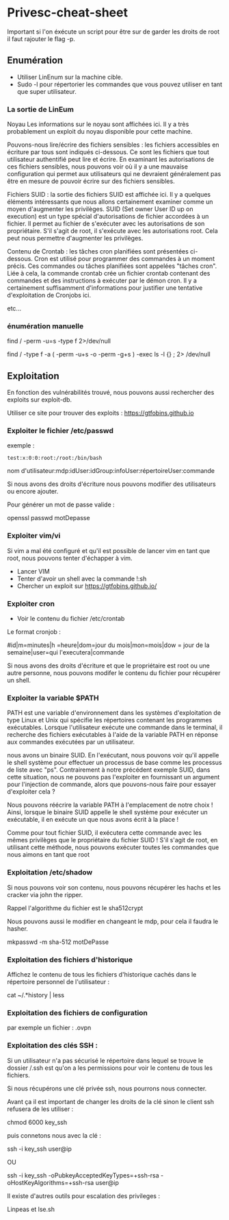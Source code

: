 # Privesc-cheat-sheet

Important si l'on éxécute un script pour être sur de garder les droits de root il faut rajouter le flag -p.

## Enumération

- Utiliser LinEnum sur la machine cible.
- Sudo -l pour répertorier les commandes que vous pouvez utiliser en tant que super utilisateur.

### La sortie de LinEum

Noyau Les informations sur le noyau sont affichées ici. Il y a très probablement un exploit du noyau disponible pour cette machine.

Pouvons-nous lire/écrire des fichiers sensibles : les fichiers accessibles en écriture par tous sont indiqués ci-dessous. Ce sont les fichiers que tout utilisateur authentifié peut lire et écrire. En examinant les autorisations de ces fichiers sensibles, nous pouvons voir où il y a une mauvaise configuration qui permet aux utilisateurs qui ne devraient généralement pas être en mesure de pouvoir écrire sur des fichiers sensibles.

Fichiers SUID : la sortie des fichiers SUID est affichée ici. Il y a quelques éléments intéressants que nous allons certainement examiner comme un moyen d'augmenter les privilèges. SUID (Set owner User ID up on execution) est un type spécial d'autorisations de fichier accordées à un fichier. Il permet au fichier de s'exécuter avec les autorisations de son propriétaire. S'il s'agit de root, il s'exécute avec les autorisations root. Cela peut nous permettre d'augmenter les privilèges. 

Contenu de Crontab : les tâches cron planifiées sont présentées ci-dessous. Cron est utilisé pour programmer des commandes à un moment précis. Ces commandes ou tâches planifiées sont appelées "tâches cron". Liée à cela, la commande crontab crée un fichier crontab contenant des commandes et des instructions à exécuter par le démon cron. Il y a certainement suffisamment d'informations pour justifier une tentative d'exploitation de Cronjobs ici.

etc...

### énumération manuelle

find / -perm -u=s -type f 2>/dev/null

find / -type f -a \( -perm -u+s -o -perm -g+s \) -exec ls -l {} \; 2> /dev/null


## Exploitation

En fonction des vulnérabilités trouvé, nous pouvons aussi rechercher des exploits sur exploit-db.

Utiliser ce site pour trouver des exploits :
https://gtfobins.github.io

### Exploiter le fichier /etc/passwd 

exemple :

    test:x:0:0:root:/root:/bin/bash

nom d'utilisateur:mdp:idUser:idGroup:infoUser:répertoireUser:commande

Si nous avons des droits d'écriture nous pouvons modifier des utilisateurs ou encore ajouter.

Pour générer un mot de passe valide :

openssl passwd motDepasse

### Exploiter vim/vi 

Si vim a mal été configuré et qu'il est possible de lancer vim en tant que root, nous pouvons tenter d'échapper à vim.

- Lancer VIM
- Tenter d'avoir un shell avec la commande !:sh
- Chercher un exploit sur https://gtfobins.github.io/

### Exploiter cron

- Voir le contenu du fichier /etc/crontab

Le format cronjob :

#id|m=minutes|h =heure|dom=jour du mois|mon=mois|dow = jour de la semaine|user=qui l'executera|commande

Si nous avons des droits d'écriture et que le propriétaire est root ou une autre personne, nous pouvons modifer le contenu du fichier pour récupérer un shell.


### Exploiter la variable $PATH 

PATH est une variable d'environnement dans les systèmes d'exploitation de type Linux et Unix qui spécifie les répertoires contenant les programmes exécutables. Lorsque l'utilisateur exécute une commande dans le terminal, il recherche des fichiers exécutables à l'aide de la variable PATH en réponse aux commandes exécutées par un utilisateur.

 nous avons un binaire SUID. En l'exécutant, nous pouvons voir qu'il appelle le shell système pour effectuer un processus de base comme les processus de liste avec "ps". Contrairement à notre précédent exemple SUID, dans cette situation, nous ne pouvons pas l'exploiter en fournissant un argument pour l'injection de commande, alors que pouvons-nous faire pour essayer d'exploiter cela ?

Nous pouvons réécrire la variable PATH à l'emplacement de notre choix ! Ainsi, lorsque le binaire SUID appelle le shell système pour exécuter un exécutable, il en exécute un que nous avons écrit à la place !

Comme pour tout fichier SUID, il exécutera cette commande avec les mêmes privilèges que le propriétaire du fichier SUID ! S'il s'agit de root, en utilisant cette méthode, nous pouvons exécuter toutes les commandes que nous aimons en tant que root 

### Exploitation /etc/shadow


Si nous pouvons voir son contenu, nous pouvons récupérer les hachs et les cracker via john the ripper.

Rappel l'algorithme du fichier est le sha512crypt

Nous pouvons aussi le modifier en changeant le mdp, pour cela il faudra le hasher.

mkpasswd -m sha-512 motDePasse

### Exploitation des fichiers d'historique

Affichez le contenu de tous les fichiers d'historique cachés dans le répertoire personnel de l'utilisateur :

cat ~/.*history | less

### Exploitation des fichiers de configuration

par exemple un fichier : .ovpn

### Exploitation des clés SSH :

Si un utilisateur n'a pas sécurisé le répertoire dans lequel se trouve le dossier /.ssh est qu'on a les permissions pour voir le contenu de tous les fichiers.

Si nous récupérons une clé privée ssh, nous pourrons nous connecter.

Avant ça il est important de changer les droits de la clé sinon le client ssh refusera de les utiliser :

chmod 6000 key_ssh

puis connetons nous avec la clé :

ssh -i key_ssh user@ip

OU 

ssh -i key_ssh -oPubkeyAcceptedKeyTypes=+ssh-rsa -oHostKeyAlgorithms=+ssh-rsa user@ip 

Il existe d'autres outils pour escalation des privileges :

Linpeas et lse.sh